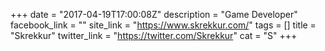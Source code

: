 +++
date = "2017-04-19T17:00:08Z"
description = "Game Developer"
facebook_link = ""
site_link = "https://www.skrekkur.com/"
tags = []
title = "Skrekkur"
twitter_link = "https://twitter.com/Skrekkur"
cat = "S"
+++
